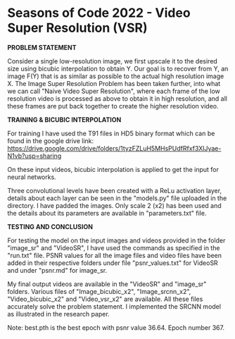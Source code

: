 # Seasons of Code 2022 - Video Super Resolution (VSR)

**PROBLEM STATEMENT** 

Consider a single low-resolution image, we first upscale it to the desired size using bicubic interpolation to obtain Y. Our goal is to recover from Y, an image F(Y) that is as similar as possible to the actual high resolution image X. The Image Super Resolution Problem has been taken further, into what we can call "Naive Video Super Resolution", where each frame of the low resolution video is processed as above to obtain it in high resolution, and all these frames are put back together to create the higher resolution video.

**TRAINING & BICUBIC INTERPOLATION**

For training I have used the T91 files in HD5 binary format which can be found in the google drive link: https://drive.google.com/drive/folders/1tyzFZLuH5MHsPUdfRfxf3XIJyae-N1vb?usp=sharing

On these input videos, bicubic interpolation is applied to get the input for neural networks.

Three convolutional levels have been created with a ReLu activation layer, details about each layer can be seen in the "models.py" file uploaded in the directory. I have padded the images. Only scale 2 (x2) has been used and the details about its parameters are available in "parameters.txt" file. 

**TESTING AND CONCLUSION** 

For testing the model on the input images and videos provided in the folder "image_sr" and "VideoSR", I have used the commands as specified in the "run.txt" file. PSNR values for all the image files and video files have been added in their respective folders under file "psnr_values.txt" for VideoSR and under "psnr.md" for image_sr.

My final output videos are available in the "VideoSR" and "image_sr" folders. Various files of "Image_bicubic_x2", "Image_srcnn_x2", "Video_bicubic_x2" and "Video_vsr_x2" are available. All these files accurately solve the problem statement. I implemented the SRCNN model as illustrated in the research paper. 


Note: best.pth is the best epoch with psnr value 36.64. Epoch number 367.
